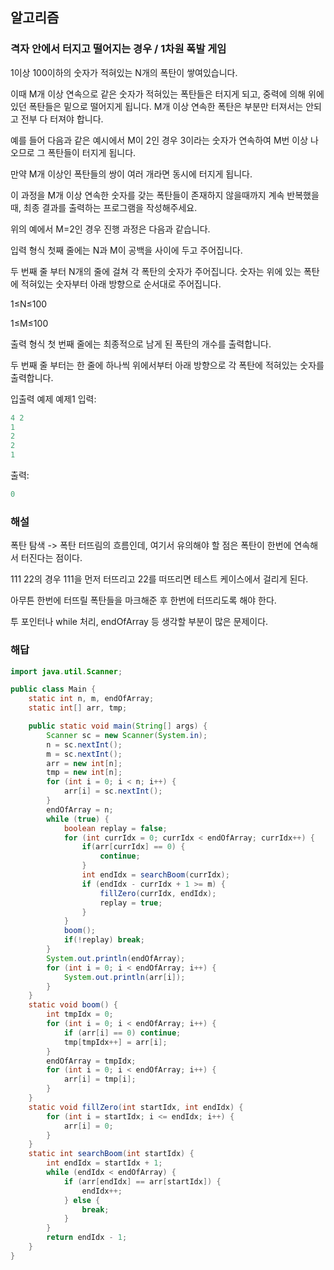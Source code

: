 ## 알고리즘

### 격자 안에서 터지고 떨어지는 경우 / 1차원 폭발 게임

1이상 100이하의 숫자가 적혀있는 N개의 폭탄이 쌓여있습니다.



이때 M개 이상 연속으로 같은 숫자가 적혀있는 폭탄들은 터지게 되고, 중력에 의해 위에 있던 폭탄들은 밑으로 떨어지게 됩니다. M개 이상 연속한 폭탄은 부분만 터져서는 안되고 전부 다 터져야 합니다.

예를 들어 다음과 같은 예시에서 M이 2인 경우 3이라는 숫자가 연속하여 M번 이상 나오므로 그 폭탄들이 터지게 됩니다.



만약 M개 이상인 폭탄들의 쌍이 여러 개라면 동시에 터지게 됩니다.



이 과정을 M개 이상 연속한 숫자를 갖는 폭탄들이 존재하지 않을때까지 계속 반복했을 때, 최종 결과를 출력하는 프로그램을 작성해주세요.

위의 예에서 M=2인 경우 진행 과정은 다음과 같습니다.



입력 형식
첫째 줄에는 N과 M이 공백을 사이에 두고 주어집니다.

두 번째 줄 부터 N개의 줄에 걸쳐 각 폭탄의 숫자가 주어집니다. 숫자는 위에 있는 폭탄에 적혀있는 숫자부터 아래 방향으로 순서대로 주어집니다.

1≤N≤100

1≤M≤100

출력 형식
첫 번째 줄에는 최종적으로 남게 된 폭탄의 개수를 출력합니다.

두 번째 줄 부터는 한 줄에 하나씩 위에서부터 아래 방향으로 각 폭탄에 적혀있는 숫자를 출력합니다.

입출력 예제
예제1
입력:
```java
4 2
1
2
2
1
```

출력:
```java
0
```

### 해설

폭탄 탐색 -> 폭탄 터뜨림의 흐름인데, 여기서 유의해야 할 점은 폭탄이 한번에 연속해서 터진다는 점이다.

111 22의 경우 111을 먼저 터뜨리고 22를 떠뜨리면 테스트 케이스에서 걸리게 된다.

아무튼 한번에 터뜨릴 폭탄들을 마크해준 후 한번에 터뜨리도록 해야 한다.

투 포인터나 while 처리, endOfArray 등 생각할 부분이 많은 문제이다.

### 해답

```java
import java.util.Scanner;

public class Main {
    static int n, m, endOfArray;
    static int[] arr, tmp;

    public static void main(String[] args) {
        Scanner sc = new Scanner(System.in);
        n = sc.nextInt();
        m = sc.nextInt();
        arr = new int[n];
        tmp = new int[n];
        for (int i = 0; i < n; i++) {
            arr[i] = sc.nextInt();
        }
        endOfArray = n;
        while (true) {
            boolean replay = false;
            for (int currIdx = 0; currIdx < endOfArray; currIdx++) {
                if(arr[currIdx] == 0) {
                    continue;
                }
                int endIdx = searchBoom(currIdx);
                if (endIdx - currIdx + 1 >= m) {
                    fillZero(currIdx, endIdx);
                    replay = true;
                }
            }
            boom();
            if(!replay) break;
        }
        System.out.println(endOfArray);
        for (int i = 0; i < endOfArray; i++) {
            System.out.println(arr[i]);
        }
    }
    static void boom() {
        int tmpIdx = 0;
        for (int i = 0; i < endOfArray; i++) {
            if (arr[i] == 0) continue;
            tmp[tmpIdx++] = arr[i];
        }
        endOfArray = tmpIdx;
        for (int i = 0; i < endOfArray; i++) {
            arr[i] = tmp[i];
        }
    }
    static void fillZero(int startIdx, int endIdx) {
        for (int i = startIdx; i <= endIdx; i++) {
            arr[i] = 0;
        }
    }
    static int searchBoom(int startIdx) {
        int endIdx = startIdx + 1;
        while (endIdx < endOfArray) {
            if (arr[endIdx] == arr[startIdx]) {
                endIdx++;
            } else {
                break;
            }
        }
        return endIdx - 1;
    }
}

```